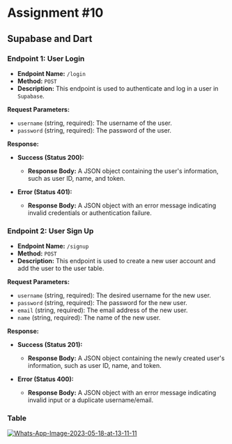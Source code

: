 # Assignment #10
## Supabase and Dart

### Endpoint 1: User Login

- **Endpoint Name:** `/login`
- **Method:** `POST`
- **Description:** This endpoint is used to authenticate and log in a user in `Supabase`.

**Request Parameters:**

- `username` (string, required): The username of the user.
- `password` (string, required): The password of the user.

**Response:**

- **Success (Status 200):**
  - **Response Body:** A JSON object containing the user's information, such as user ID, name, and token.

- **Error (Status 401):**
  - **Response Body:** A JSON object with an error message indicating invalid credentials or authentication failure.

### Endpoint 2: User Sign Up

- **Endpoint Name:** `/signup`
- **Method:** `POST`
- **Description:** This endpoint is used to create a new user account and add the user to the user table.

**Request Parameters:**

- `username` (string, required): The desired username for the new user.
- `password` (string, required): The password for the new user.
- `email` (string, required): The email address of the new user.
- `name` (string, required): The name of the new user.

**Response:**

- **Success (Status 201):**
  - **Response Body:** A JSON object containing the newly created user's information, such as user ID, name, and token.

- **Error (Status 400):**
  - **Response Body:** A JSON object with an error message indicating invalid input or a duplicate username/email.

### Table
<a href="https://ibb.co/nRv88kH"><img src="https://i.ibb.co/kMf66cR/Whats-App-Image-2023-05-18-at-13-11-11.jpg" alt="Whats-App-Image-2023-05-18-at-13-11-11" border="0"></a>
